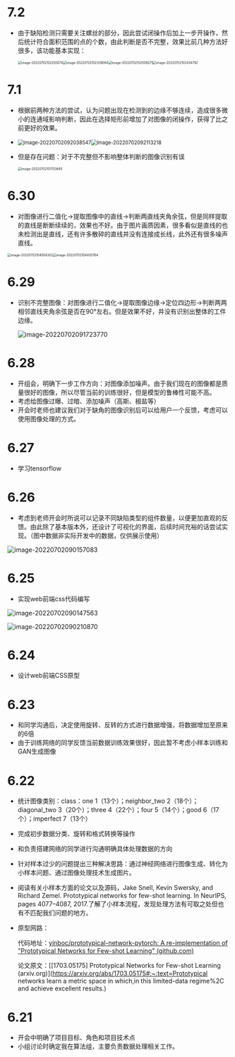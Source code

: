 # 7.2

- 由于缺陷检测只需要关注螺丝的部分，因此尝试闭操作后加上一步开操作，然后统计符合面积范围的点的个数，由此判断是否不完整，效果比前几种方法好很多，该功能基本实现：

  <img src="C:\Users\xxn\AppData\Roaming\Typora\typora-user-images\image-20220702102250074.png" alt="image-20220702102250074" style="zoom:50%;" /><img src="C:\Users\xxn\AppData\Roaming\Typora\typora-user-images\image-20220702102339064.png" alt="image-20220702102339064" style="zoom:50%;" /><img src="C:\Users\xxn\AppData\Roaming\Typora\typora-user-images\image-20220702102508271.png" alt="image-20220702102508271" style="zoom:50%;" /><img src="C:\Users\xxn\AppData\Roaming\Typora\typora-user-images\image-20220702102434792.png" alt="image-20220702102434792" style="zoom:50%;" />

# 7.1

- 根据前两种方法的尝试，认为问题出现在检测到的边缘不够连续，造成很多微小的连通域影响判断，因此在选择矩形前增加了对图像的闭操作，获得了比之前更好的效果。

- <img src="C:\Users\xxn\AppData\Roaming\Typora\typora-user-images\image-20220702092056088.png" alt="image-20220702092038547" style="zoom:80%;" /><img src="C:\Users\xxn\AppData\Roaming\Typora\typora-user-images\image-20220702092113218.png" alt="image-20220702092113218" style="zoom:80%;" />

- 但是存在问题：对于不完整但不影响整体判断的图像识别有误

  <img src="C:\Users\xxn\AppData\Roaming\Typora\typora-user-images\image-20220702101753645.png" alt="image-20220702101753645" style="zoom: 50%;" />

  

# 6.30

- 对图像进行二值化->提取图像中的直线->判断两直线夹角余弦，但是同样提取的直线是断断续续的，效果也不好。由于图片画质因素，很多看似是直线的也未检测出是直线，还有许多散碎的直线并没有连接成长线，此外还有很多噪声直线。

<img src="C:\Users\xxn\AppData\Roaming\Typora\typora-user-images\image-20220702104504302.png" alt="image-20220702104504302" style="zoom:50%;" /><img src="C:\Users\xxn\AppData\Roaming\Typora\typora-user-images\image-20220702104435764.png" alt="image-20220702104435764" style="zoom:50%;" />



# 6.29

- 识别不完整图像：对图像进行二值化->提取图像边缘->定位四边形->判断两两相邻直线夹角余弦是否在90°左右。但是效果不好，并没有识别出整体的工件边缘。

  ![image-20220702091723770](C:\Users\xxn\AppData\Roaming\Typora\typora-user-images\image-20220702091723770.png)



# 6.28

- 开组会，明确下一步工作方向：对图像添加噪声。由于我们现在的图像都是质量很好的图像，所以尽管当前的训练很好，但是模型的鲁棒性可能不高。
- 考虑给图像过曝、过暗、添加噪声（高斯、椒盐等）
- 开会时老师也建议我们对于缺角的图像识别后可以给用户一个反馈，考虑可以使用图像处理的方式。



# 6.27

- 学习tensorflow

  

# 6.26

- 考虑到老师开会时所说可以记录不同缺陷类型的组件数量，以便更加直观的反馈。由此除了基本版本外，还设计了可视化的界面，后续时间充裕的话尝试实现。（图中数据非实际开发中的数据，仅供展示使用）

![image-20220702090157083](C:\Users\xxn\AppData\Roaming\Typora\typora-user-images\image-20220702090157083.png)



# 6.25

- 实现web前端css代码编写

![image-20220702090147563](C:\Users\xxn\AppData\Roaming\Typora\typora-user-images\image-20220702090147563.png)

![image-20220702090210870](C:\Users\xxn\AppData\Roaming\Typora\typora-user-images\image-20220702090210870.png)

# 6.24

- 设计web前端CSS原型

# 6.23

- 和同学沟通后，决定使用旋转、反转的方式进行数据增强，将数据增加至原来的6倍
- 由于训练网络的同学反馈当前数据训练效果很好，因此暂不考虑小样本训练和GAN生成图像



# 6.22

- 统计图像类别：class：one 1（13个）；neighbor_two 2（18个）；diagonal_two 3（20个）；three 4（22个）；four 5（14个）；good 6（17个）；imperfect 7（13个）

- 完成初步数据分类、旋转和格式转换等操作

- 和负责搭建网络的同学进行沟通明确具体处理数据的方向

- 针对样本过少的问题提出三种解决思路：通过神经网络进行图像生成、转化为小样本问题、通过图像处理技术生成图片。

- 阅读有关小样本方面的论文以及源码，Jake Snell, Kevin Swersky, and Richard Zemel. Prototypical networks for few-shot learning. In NeurIPS, pages 4077–4087, 2017.了解了小样本流程，发现处理方法有可取之处但也有不匹配我们问题的地方。

- 原型网路：

  代码地址：[yinboc/prototypical-network-pytorch: A re-implementation of "Prototypical Networks for Few-shot Learning" (github.com)](https://github.com/yinboc/prototypical-network-pytorch)

  论文原文：[[1703.05175\] Prototypical Networks for Few-shot Learning (arxiv.org)](https://arxiv.org/abs/1703.05175#:~:text=Prototypical networks learn a metric space in which,in this limited-data regime%2C and achieve excellent results.)

# 6.21

- 开会中明确了项目目标、角色和项目技术点
- 小组讨论时确定我在算法组，主要负责数据处理相关工作。

